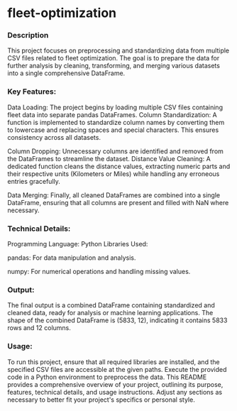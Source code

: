 # fleet-optimization
### Description

This project focuses on preprocessing and standardizing data from multiple CSV files related to fleet optimization. The goal is to prepare the data for further analysis by cleaning, transforming, and merging various datasets into a single comprehensive DataFrame.

### Key Features:

Data Loading: The project begins by loading multiple CSV files containing fleet data into separate pandas DataFrames.
Column Standardization: A function is implemented to standardize column names by converting them to lowercase and replacing spaces and special characters. This ensures consistency across all datasets.

Column Dropping: Unnecessary columns are identified and removed from the DataFrames to streamline the dataset.
Distance Value Cleaning: A dedicated function cleans the distance values, extracting numeric parts and their respective units (Kilometers or Miles) while handling any erroneous entries gracefully.

Data Merging: Finally, all cleaned DataFrames are combined into a single DataFrame, ensuring that all columns are present and filled with NaN where necessary.

### Technical Details:


Programming Language: Python
Libraries Used:

pandas: For data manipulation and analysis.

numpy: For numerical operations and handling missing values.

### Output:

The final output is a combined DataFrame containing standardized and cleaned data, ready for analysis or machine learning applications. The shape of the combined DataFrame is (5833, 12), indicating it contains 5833 rows and 12 columns.


### Usage:

To run this project, ensure that all required libraries are installed, and the specified CSV files are accessible at the given paths. Execute the provided code in a Python environment to preprocess the data. This README provides a comprehensive overview of your project, outlining its purpose, features, technical details, and usage instructions. Adjust any sections as necessary to better fit your project's specifics or personal style.
